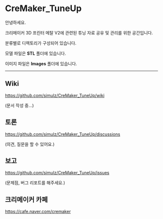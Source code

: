 # CreMaker_TuneUp

안녕하세요.

크리메이커 3D 프린터 메탈 V2에 관련된 튜닝 자료 공유 및 관리를 위한 공간입니다.

분류별로 디렉토리가 구성되어 있습니다.

모델 파일은 **STL** 폴더에 있습니다.

이미지 파일은 **Images** 폴더에 있습니다.

***

## Wiki

https://github.com/simulz/CreMaker_TuneUp/wiki

(문서 작성 중...)

## 토론
https://github.com/simulz/CreMaker_TuneUp/discussions

(의견, 질문을 할 수 있어요.)

## 보고
https://github.com/simulz/CreMaker_TuneUp/issues

(문제점, 버그 리포트를 해주세요.)

## 크리메이커 카페
https://cafe.naver.com/cremaker
